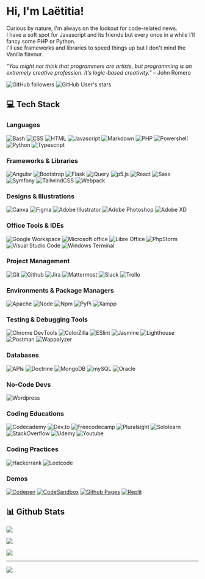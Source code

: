 # Hi, I'm Laëtitia! #  

Curious by nature, I'm always on the lookout for code-related news.  
I have a soft spot for Javascript and its friends but every once in a while I'll fancy some PHP or Python.  
I'll use frameworks and libraries to speed things up but I don't mind the Vanilla flavour.  
  
*"You might not think that programmers are artists, but programming is an extremely creative profession. It’s logic-based creativity."* – John Romero  
  
![GitHub followers](https://img.shields.io/github/followers/LaetitiaBodin?label=Followers&style=for-the-badge&labelColor=4c956c&color=22577a)
![GitHub User's stars](https://img.shields.io/github/stars/LaetitiaBodin?style=for-the-badge&labelColor=4c956c&color=22577a)  

## 💻 Tech Stack ##  

### Languages ###  
![Bash](https://img.shields.io/badge/bash-0e353d?&logo=gnu-bash&logoColor=fff&style=for-the-badge)
![CSS](https://img.shields.io/badge/css-146EB0?&logo=css3&logoColor=fff&style=for-the-badge)
![HTML](https://img.shields.io/badge/html-DD4D25?&logo=html5&logoColor=fff&style=for-the-badge)
![Javascript](https://img.shields.io/badge/javascript-EFD81D?&logo=javascript&logoColor=000&style=for-the-badge)
![Markdown](https://img.shields.io/badge/markdown-0e353d?&logo=markdown&logoColor=fff&style=for-the-badge)
![PHP](https://img.shields.io/badge/php-7377AD?&logo=php&logoColor=fff&style=for-the-badge)
![Powershell](https://img.shields.io/badge/powershell-0065B3?&logo=powershell&logoColor=fff&style=for-the-badge)
![Python](https://img.shields.io/badge/python-326994?&logo=python&logoColor=fff&style=for-the-badge)
![Typescript](https://img.shields.io/badge/typescript-2F74C0?&logo=typescript&logoColor=fff&style=for-the-badge)  

### Frameworks & Libraries ###  
![Angular](https://img.shields.io/badge/angular-D6002F?&logo=angular&logoColor=fff&style=for-the-badge)
![Bootstrap](https://img.shields.io/badge/bootstrap-8812FC?&logo=bootstrap&logoColor=fff&style=for-the-badge)
![Flask](https://img.shields.io/badge/flask-1B6D74?&logo=flask&logoColor=fff&style=for-the-badge)
![jQuery](https://img.shields.io/badge/jQuery-0769AD?&logo=jQuery&logoColor=fff&style=for-the-badge)
![p5.js](https://img.shields.io/badge/p5.js-ED225D?&logo=p5.js&logoColor=fff&style=for-the-badge)
![React](https://img.shields.io/badge/react-087EA4?&logo=react&logoColor=fff&style=for-the-badge)
![Sass](https://img.shields.io/badge/sass-CF649A?&logo=sass&logoColor=fff&style=for-the-badge)
![Symfony](https://img.shields.io/badge/symfony-000?&logo=symfony&logoColor=fff&style=for-the-badge)
![TailwindCSS](https://img.shields.io/badge/tailwindcss-38BDF8?&logo=tailwindcss&logoColor=fff&style=for-the-badge)
![Webpack](https://img.shields.io/badge/webpack-2e5e82?&logo=webpack&logoColor=fff&style=for-the-badge)  

### Designs & Illustrations ###  
![Canva](https://img.shields.io/badge/canva-7300E6?&logo=canva&logoColor=fff&style=for-the-badge)
![Figma](https://img.shields.io/badge/figma-5551FF?&logo=figma&logoColor=fff&style=for-the-badge)
![Adobe Illustrator](https://img.shields.io/badge/illustrator-330000?&logo=adobe-illustrator&logoColor=fff&style=for-the-badge)
![Adobe Photoshop](https://img.shields.io/badge/photoshop-001E36?&logo=adobe-photoshop&logoColor=fff&style=for-the-badge)
![Adobe XD](https://img.shields.io/badge/xd-450135?&logo=adobe-xd&logoColor=fff&style=for-the-badge)  

### Office Tools & IDEs ###  
![Google Workspace](https://img.shields.io/badge/google%20workspace-1A73E8?&logo=google&logoColor=fff&style=for-the-badge)
![Microsoft office](https://img.shields.io/badge/microsoft%20office-E43900?&logo=microsoft-office&logoColor=fff&style=for-the-badge)
![Libre Office](https://img.shields.io/badge/libre%20office-00A500?&logo=libreoffice&logoColor=fff&style=for-the-badge)
![PhpStorm](https://img.shields.io/badge/phpstorm-A24BF3?&logo=phpstorm&logoColor=fff&style=for-the-badge)
![Visual Studio Code](https://img.shields.io/badge/Visual%20Studio%20Code-0066B8?&logo=visualstudiocode&logoColor=fff&style=for-the-badge)
![Windows Terminal](https://img.shields.io/badge/windows%20terminal-414141?&logo=windowsterminal&logoColor=fff&style=for-the-badge)


### Project Management ###  
![Git](https://img.shields.io/badge/git-f44d27?&logo=git&logoColor=fff&style=for-the-badge)
![Github](https://img.shields.io/badge/github-0e353d?&logo=github&logoColor=fff&style=for-the-badge)
![Jira](https://img.shields.io/badge/jira-0052cc?&logo=jira&logoColor=fff&style=for-the-badge)
![Mattermost](https://img.shields.io/badge/mattermost-581c87?&logo=mattermost&logoColor=fff&style=for-the-badge)
![Slack](https://img.shields.io/badge/slack-541554?&logo=slack&logoColor=fff&style=for-the-badge)
![Trello](https://img.shields.io/badge/trello-A94BB0?&logo=trello&logoColor=fff&style=for-the-badge)
  

### Environments & Package Managers ###  
![Apache](https://img.shields.io/badge/apache-2A5D84?&logo=apache&logoColor=fff&style=for-the-badge)
![Node](https://img.shields.io/badge/node-026E00?&logo=node.js&logoColor=fff&style=for-the-badge)
![Npm](https://img.shields.io/badge/npm-C3322F?&logo=npm&logoColor=fff&style=for-the-badge)
![PyPi](https://img.shields.io/badge/pypi-006DAD?&logo=pypi&logoColor=fff&style=for-the-badge)
![Xampp](https://img.shields.io/badge/xampp-FB7A24?&logo=xampp&logoColor=fff&style=for-the-badge)  

### Testing & Debugging Tools ###  
![Chrome DevTools](https://img.shields.io/badge/chrome%20devtools-1A73E8?&logo=googlechrome&logoColor=fff&style=for-the-badge)
![ColorZilla](https://img.shields.io/badge/colorzilla-1A73E8?&logo=googlechrome&logoColor=fff&style=for-the-badge)
![ESlint](https://img.shields.io/badge/eslint-341BAB?&logo=eslint&logoColor=fff&style=for-the-badge)
![Jasmine](https://img.shields.io/badge/jasmine-8A4182?&logo=jasmine&logoColor=fff&style=for-the-badge)
![Lighthouse](https://img.shields.io/badge/lighthouse-f44b21?&logo=lighthouse&logoColor=fff&style=for-the-badge)
![Postman](https://img.shields.io/badge/postman-FF6C37?&logo=postman&logoColor=fff&style=for-the-badge)
![Wappalyzer](https://img.shields.io/badge/wappalyzer-4608AD?&logo=wappalyzer&logoColor=fff&style=for-the-badge)  

### Databases ###  
![APIs](https://img.shields.io/badge/apis-1A73E8?&logo=json&logoColor=fff&style=for-the-badge)
![Doctrine](https://img.shields.io/badge/doctrine-000?&logo=symfony&logoColor=fff&style=for-the-badge)
![MongoDB](https://img.shields.io/badge/mongodb-083024?&logo=mongodb&logoColor=fff&style=for-the-badge)
![mySQL](https://img.shields.io/badge/mysql-3E6E93?&logo=mysql&logoColor=fff&style=for-the-badge)
![Oracle](https://img.shields.io/badge/oracle-9f1d20?&logo=oracle&logoColor=fff&style=for-the-badge)  

### No-Code Devs ###  
![Wordpress](https://img.shields.io/badge/wordpress-207196?&logo=wordpress&logoColor=fff&style=for-the-badge)  

### Coding Educations ###  
![Codecademy](https://img.shields.io/badge/codecademy-FFF0E5?&logo=codecademy&logoColor=000&style=for-the-badge)
![Dev.to](https://img.shields.io/badge/dev.to-000?&logo=Dev.to&logoColor=fff&style=for-the-badge)
![Freecodecamp](https://img.shields.io/badge/freecodecamp-000?&logo=freecodecamp&logoColor=fff&style=for-the-badge)
![Pluralsight](https://img.shields.io/badge/pluralsight-FF1675?&logo=pluralsight&logoColor=fff&style=for-the-badge)
![Sololearn](https://img.shields.io/badge/sololearn-2D3846?&logo=sololearn&logoColor=fff&style=for-the-badge)
![StackOverflow](https://img.shields.io/badge/stackoverflow-F48024?&logo=stackoverflow&logoColor=fff&style=for-the-badge)
![Udemy](https://img.shields.io/badge/udemy-A435F0?&logo=udemy&logoColor=fff&style=for-the-badge)
![Youtube](https://img.shields.io/badge/youtube-FF0000?&logo=youtube&logoColor=fff&style=for-the-badge)  

### Coding Practices ###  
![Hackerrank](https://img.shields.io/badge/hackerrank-32C766?&logo=hackerrank&logoColor=fff&style=for-the-badge)
![Leetcode](https://img.shields.io/badge/leetcode-F89F1B?&logo=leetcode&logoColor=fff&style=for-the-badge)  

### Demos ###  
[![Codepen](https://img.shields.io/badge/codepen-444857?&logo=codepen&logoColor=fff&style=for-the-badge)](https://codepen.io/LaetitiaBodin/)
[![CodeSandbox](https://img.shields.io/badge/codesandbox-D6FB41?&logo=codesandbox&logoColor=000&style=for-the-badge)](https://codesandbox.io/u/LaetitiaBodin)
[![Github Pages](https://img.shields.io/badge/github%20pages-444857?&logo=github&logoColor=fff&style=for-the-badge)](https://github.com/LaetitiaBodin)
[![Replit](https://img.shields.io/badge/replit-F26207?&logo=replit&logoColor=fff&style=for-the-badge)](https://replit.com/@LaetitiaBodin)  

## 📊 Github Stats ##  
  
![](https://github-readme-stats.vercel.app/api?username=LaetitiaBodin&theme=blueberry&hide_border=false&include_all_commits=false&count_private=false)  
  
  
![](https://github-readme-streak-stats.herokuapp.com/?user=LaetitiaBodin&theme=blueberry&hide_border=false)  
  
  
![](https://github-readme-stats.vercel.app/api/top-langs/?username=LaetitiaBodin&theme=blueberry&hide_border=false&include_all_commits=false&count_private=false&layout=compact&langs_count=10)

---

[![](https://visitcount.itsvg.in/api?id=LaetitiaBodin&icon=0&color=0)](https://visitcount.itsvg.in)
